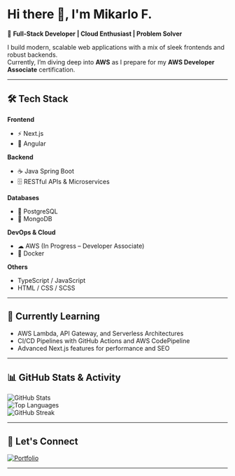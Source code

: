 # Hi there 👋, I'm Mikarlo F.  

🚀 **Full-Stack Developer | Cloud Enthusiast | Problem Solver**  

I build modern, scalable web applications with a mix of sleek frontends and robust backends.  
Currently, I’m diving deep into **AWS** as I prepare for my **AWS Developer Associate** certification.  

---

## 🛠 Tech Stack  

**Frontend**  
- ⚡ Next.js  
- 🎯 Angular  

**Backend**  
- ☕ Java Spring Boot  
- 🗄 RESTful APIs & Microservices  

**Databases**  
- 🐘 PostgreSQL  
- 🍃 MongoDB  

**DevOps & Cloud**  
- ☁ AWS (In Progress – Developer Associate)  
- 🐳 Docker  

**Others**  
- TypeScript / JavaScript  
- HTML / CSS / SCSS  

---

## 🌱 Currently Learning  
- AWS Lambda, API Gateway, and Serverless Architectures  
- CI/CD Pipelines with GitHub Actions and AWS CodePipeline  
- Advanced Next.js features for performance and SEO  

---

## 📊 GitHub Stats & Activity  

![GitHub Stats](https://github-readme-stats.vercel.app/api?username=Mikarlo29&show_icons=true&theme=radical)  
![Top Languages](https://github-readme-stats.vercel.app/api/top-langs/?username=Mikarlo29&layout=compact&theme=radical)  
![GitHub Streak](https://streak-stats.demolab.com?user=Mikarlo29&theme=radical&border_radius=5)  

---

## 💬 Let's Connect  
[![Portfolio](https://img.shields.io/badge/Portfolio-000000?style=for-the-badge&logo=vercel&logoColor=white)](https://mikarlofrancis.dev)  

---

